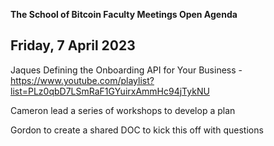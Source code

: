 **The School of Bitcoin Faculty Meetings Open Agenda**

Friday, 7 April 2023
-------------------------------------------------------------------------------------------------------------------------------------------------------------------------

Jaques Defining the Onboarding API for Your Business - https://www.youtube.com/playlist?list=PLz0qbD7LSmRaF1GYuirxAmmHc94jTykNU

Cameron lead a series of workshops to develop a plan 

Gordon to create a shared DOC to kick this off with questions 
